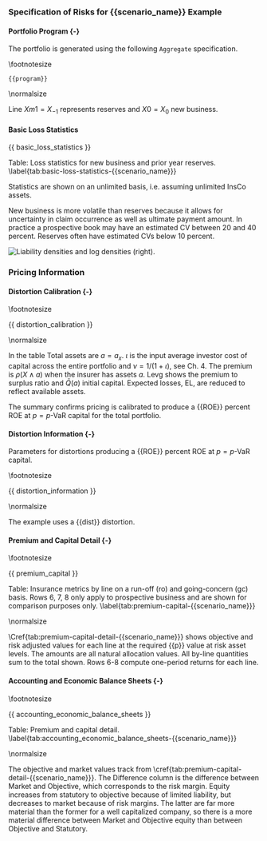 ### Specification of Risks for {{scenario_name}} Example

#### Portfolio Program {-}

The portfolio is generated using the following `Aggregate` specification.

\footnotesize

```
{{program}}

```

\normalsize

Line $Xm1=X_{-1}$ represents reserves and $X0=X_{0}$ new business.

#### Basic Loss Statistics

{{ basic_loss_statistics }}

Table: Loss statistics for new business and prior year reserves. \label{tab:basic-loss-statistics-{{scenario_name}}}

Statistics are shown on an unlimited basis, i.e. assuming unlimited InsCo assets.

New business is more volatile than reserves because it allows for uncertainty in claim occurrence as well as ultimate payment amount. In practice a prospective book may have an estimated CV between 20 and 40 percent. Reserves often have estimated CVs below 10 percent.

![Liability densities and log densities (right).](img/{{scenario_name}}-distributions.png)

### Pricing Information

#### Distortion Calibration {-}

\footnotesize

{{ distortion_calibration }}

\normalsize

In the table  Total assets are $a={{a_x}}$. $\iota$ is the input average investor cost of capital across the entire portfolio and $\nu=1/(1+\iota)$, see Ch. 4. The premium is $\rho(X\wedge a)$ when the insurer has assets $a$. Levg shows the premium to surplus ratio and $\bar Q(a)$ initial capital. Expected losses, EL, are reduced to reflect available assets.

The summary confirms pricing is calibrated to produce a {{ROE}} percent ROE at $p={{p}}$-VaR capital for the total portfolio.

#### Distortion Information {-}
Parameters for distortions producing a {{ROE}} percent ROE at $p={{p}}$-VaR capital.

\footnotesize

{{ distortion_information }}

\normalsize

The example uses a {{dist}} distortion.

#### Premium and Capital Detail {-}

\footnotesize

{{ premium_capital }}

Table: Insurance metrics by line on a run-off (ro) and going-concern (gc) basis. Rows 6, 7, 8 only apply to prospective business and are shown for comparison purposes only. \label{tab:premium-capital-{{scenario_name}}}

\normalsize

\Cref{tab:premium-capital-detail-{{scenario_name}}} shows objective and risk adjusted values for each line at the required {{p}} value at risk asset levels. The amounts are all natural allocation values. All by-line quantities sum to the total shown. Rows 6-8 compute one-period returns for each line.


#### Accounting and Economic Balance Sheets {-}

\footnotesize

{{ accounting_economic_balance_sheets }}

Table: Premium and capital detail. \label{tab:accounting_economic_balance_sheets-{{scenario_name}}}

\normalsize

The objective and market values track from \cref{tab:premium-capital-detail-{{scenario_name}}}.
The Difference column is the difference between Market and Objective, which corresponds to the risk margin.
Equity increases from statutory to objective because of limited liability, but decreases to market because of risk margins. The latter are far more material than the former for a well capitalized company, so there is a more material difference between Market and Objective equity than between Objective and Statutory.

